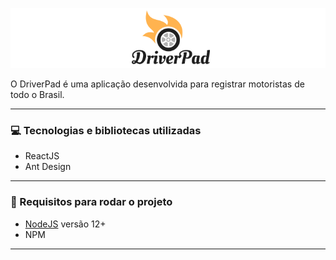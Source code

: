 ![logotipo da driverpad](./src/assets/imgs/logotipo.png)

O DriverPad é uma aplicação desenvolvida para registrar motoristas de todo o Brasil.

---

### 💻 Tecnologias e bibliotecas utilizadas

- ReactJS
- Ant Design

---

### 🔨 Requisitos para rodar o projeto

- [NodeJS](https://nodejs.org/en/) versão 12+
- NPM

---

